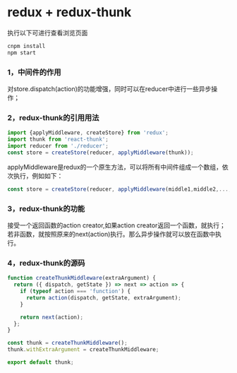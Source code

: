 # redux + redux-thunk
执行以下可进行查看浏览页面
```javascript
cnpm install
npm start
```
### 1，中间件的作用
对store.dispatch(action)的功能增强，同时可以在reducer中进行一些异步操作；

### 2，redux-thunk的引用用法
```javascript
import {applyMiddleware, createStore} from 'redux';
import thunk from 'react-thunk';
import reducer from './reducer';
const store = createStore(reducer, applyMiddleware(thunk));
```
applyMiddleware是redux的一个原生方法，可以将所有中间件组成一个数组，依次执行，例如如下：
```javascript
const store = createStore(reducer, applyMiddleware(middle1,middle2,...,middle9));
```
### 3，redux-thunk的功能
接受一个返回函数的action creator,如果action creator返回一个函数，就执行；若非函数，就按照原来的next(action)执行。那么异步操作就可以放在函数中执行。

### 4，redux-thunk的源码
```javascript
function createThunkMiddleware(extraArgument) {
  return ({ dispatch, getState }) => next => action => {
    if (typeof action === 'function') {
      return action(dispatch, getState, extraArgument);
    }

    return next(action);
  };
}

const thunk = createThunkMiddleware();
thunk.withExtraArgument = createThunkMiddleware;

export default thunk;
```